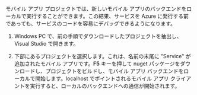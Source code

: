 

モバイル アプリ プロジェクトでは、新しいモバイル アプリのバックエンドをローカルで実行することができます。この結果、サービスを Azure に発行する前であっても、サービスのコードを容易にデバッグできるようになります。

1. Windows PC で、前の手順でダウンロードしたプロジェクトを抽出し、Visual Studio で開きます。

2. 下部にあるプロジェクトを選択します。これは、名前の末尾に "Service" が追加されたモバイル アプリです。**F5** キーを押して nuget パッケージをダウンロードし、プロジェクトをビルドし、モバイル アプリ バックエンドをローカルで開始します。localhost でポイントされるモバイル アプリ クライアントを実行すると、ローカルのバックエンドへの通信が開始されます。

<!---HONumber=62-->